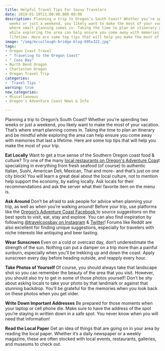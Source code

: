 ```yaml
---
title: Helpful Travel Tips For Savvy Travelers
date: 2019-01-10T21:00:00.000-08:00
description: Planning a trip to Oregon’s South Coast? Whether you’re spending two
  weeks or just a weekend, you likely want to make the most of your vacation. That’s
  where smart planning comes in. Taking the time to plan an itinerary and be mindful
  while exploring the area can help ensure you come away with memories that last a
  lifetime. Here are some top tips that will help you make the most of your trip.
image: "/img/mccullough-bridge-blog-695x322.jpg"
tags:
- Oregon Coast Travel
- " Traveling to the Oregon Coast"
- " Coos Bay"
- North Bend Oregon
- Charleston Oregon
- Oregon Travel Trip
categories:
- 'Travel Tips '
warning: true
new_categories:
- Miscellaneous
- Oregon's Adventure Coast News & Info

---
```

Planning a trip to Oregon’s South Coast? Whether you’re spending two weeks or just a weekend, you likely want to make the most of your vacation. That’s where smart planning comes in. Taking the time to plan an itinerary and be mindful while exploring the area can help ensure you come away with memories that last a lifetime. Here are some top tips that will help you make the most of your trip.

**Eat Locally** Want to get a true sense of the Southern Oregon coast food & culture? Try one of the many [local restaurants on Oregon's Adventure Coas](https://oregonsadventurecoast.com/dining/)t specializing in everything from fresh seafood (of course) to authentic Italian, Sushi, American Deli, Mexican, Thai and more- and that’s just on one city block! You will learn a great deal about the local culture, not to mention help support the economy, by eating locally. Ask locals for their recommendations and ask the server what their favorite item on the menu is.

**Ask Around**
Don’t be afraid to ask people for advice when planning your trip, as well as when you’re walking around! Before your trip, use platforms like the [Oregon’s Adventure Coast Facebook  ](https://www.facebook.com/OregonsAdventureCoast/)to source suggestions on the best spots to visit, eat, stay and explore. You can also find inspiration by following [@travelcoosbay on Instagram](https://www.instagram.com/travelcoosbay/) & [Twitter](https://twitter.com/travelcoosbay?lang=en)!  Forums like Reddit are also excellent for finding unique suggestions, especially for travelers with niche interests like antiquing and beer tasting.

**Wear Sunscreen**
Even on a cold or overcast day, don’t underestimate the strength of the sun. Nothing can put a damper on a trip more than a painful sunburn, especially when you’ll be trekking up and down the coast. Apply sunscreen every day before heading outside, and reapply every hour.

**Take Photos of Yourself**
Of course, you should always take that landscape shot so you can remember the beauty of the area that you visit. However, you should also try to get in some of those photos yourself! Don’t be shy about asking locals to take your photo by that landmark or against that stunning backdrop. You’ll be grateful for the memories when you look back on these photos when you get older.

**Write Down Important Addresses**
Be prepared for those moments when your laptop or cell phone die. Make sure to have the address of the spot you’re staying in written down in a safe spot. You never know when you will need that information!

**Read the Local Paper**
Get an idea of things that are going on in your area by reading the local paper. Whether it’s a daily newspaper or a weekly magazine, these are often stocked with local events, restaurants, galleries, and museums to check out.